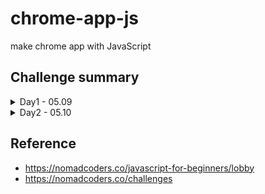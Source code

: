 # chrome-app-js
make chrome app with JavaScript

## Challenge summary

<details>
<summary>Day1 - 05.09</summary>

- Why JS?
  - 프론트엔드에서는 Only JavaScript!!
  - 모든 브라우저에 내장되어 있어 설치가 필요 없음
  - 다양한 활용이 가능!
    - 3D 구현 -> three.js
    - 안드로이드, ios 앱 -> Reactive Native
    - 데스크탑 앱 -> Electron
  - 실행을 위해서는?
    - HTML이 필요
</details>

<details>
<summary>Day2 - 05.10</summary>

- Basic Data Types
  - Number: integer, float
  - String
  - Booleans: true, false, undefined, null
- Variables
  - `const`, `let`
  - `var`
- Data structure
  - Array
    - `const array = []`
    - 다양한 데이터 타입을 넣을 수 있음
    - 데이터 추가
      `array.push()`
- Objects
  ```javascript
  // define
  const player = {
    name: "bugpigg",
    points: 10,
    fat: true
  }
  // update
  player.lastName = "potato"
  ```
</details>

## Reference

- https://nomadcoders.co/javascript-for-beginners/lobby
- https://nomadcoders.co/challenges